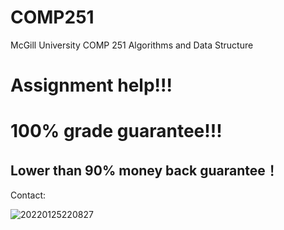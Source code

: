# COMP251

McGill University COMP 251 Algorithms and Data Structure

# Assignment help!!!
# 100% grade guarantee!!!  
## Lower than 90% money back guarantee！

Contact: 

 ![20220125220827](https://user-images.githubusercontent.com/48444489/151097895-9ad23272-0a51-4c87-9ecd-9d5115f2e5c7.jpg)
